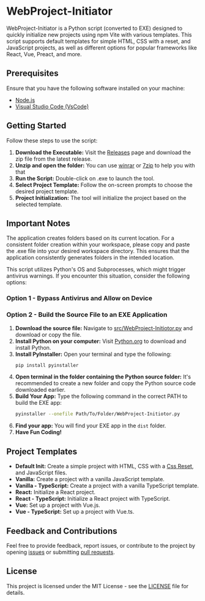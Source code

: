 # WebProject-Initiator

WebProject-Initiator is a Python script (converted to EXE) designed to quickly initialize new projects using npm Vite with various templates. This script supports default templates for simple HTML, CSS with a reset, and JavaScript projects, as well as different options for popular frameworks like React, Vue, Preact, and more.

## Prerequisites

Ensure that you have the following software installed on your machine:

- [Node.js](https://nodejs.org/en)
- [Visual Studio Code (VsCode)](https://code.visualstudio.com/)

## Getting Started

Follow these steps to use the script:

1. **Download the Executable:** Visit the [Releases](https://github.com/your-username/Create-Vite-Project/releases) page and download the zip file from the latest release.
2.  **Unzip and open the folder:** You can use [winrar](https://www.win-rar.com) or [7zip](https://www.7-zip.org/) to help you with that
3. **Run the Script:** Double-click on .exe to launch the tool.
4. **Select Project Template:** Follow the on-screen prompts to choose the desired project template.
5. **Project Initialization:** The tool will initialize the project based on the selected template.

## Important Notes

The application creates folders based on its current location. For a consistent folder creation within your workspace, please copy and paste the .exe file into your desired workspace directory. This ensures that the application consistently generates folders in the intended location.

This script utilizes Python's OS and Subprocesses, which might trigger antivirus warnings. If you encounter this situation, consider the following options:

### Option 1 - Bypass Antivirus and Allow on Device

### Option 2 - Build the Source File to an EXE Application

1. **Download the source file:** Navigate to [src/WebProject-Initiotor.py](https://github.com/ShadiBn/WebProject-Initiotor/blob/main/src/WebProject-Initiotor.py) and download or copy the file.
2. **Install Python on your computer:** Visit [Python.org](https://www.python.org/downloads/) to download and install Python.
3. **Install PyInstaller:** Open your terminal and type the following:
   ```bash
   pip install pyinstaller
   ```
4. **Open terminal in the folder containing the Python source folder:** It's recommended to create a new folder and copy the Python source code downloaded earlier.
5. **Build Your App:** Type the following command in the correct PATH to build the EXE app:
   ```bash
   pyinstaller --onefile Path/To/Folder/WebProject-Initiotor.py
   ```
6. **Find your app:** You will find your EXE app in the `dist` folder.
7. **Have Fun Coding!**

## Project Templates

- **Default Init:** Create a simple project with HTML, CSS with a [Css Reset](https://github.com/ShadiBn/My-Css-Reset), and JavaScript files.
- **Vanilla:** Create a project with a vanilla JavaScript template.
- **Vanilla - TypeScript:** Create a project with a vanilla TypeScript template.
- **React:** Initialize a React project.
- **React - TypeScript:** Initialize a React project with TypeScript.
- **Vue:** Set up a project with Vue.js.
- **Vue - TypeScript:** Set up a project with Vue.ts.

## Feedback and Contributions

Feel free to provide feedback, report issues, or contribute to the project by opening [issues](https://github.com/ShadiBn/WebProject-Initiotor/issues) or submitting [pull requests](https://github.com/ShadiBn/WebProject-Initiotor/pulls).

## License

This project is licensed under the MIT License - see the [LICENSE](LICENSE) file for details.
